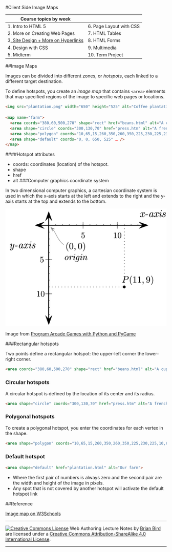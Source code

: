 

#Client Side Image Maps



| Course topics by week                      |                         |
| ------------------------------------------ | ----------------------- |
| 1. Intro to HTML 5                         | 6. Page Layout with CSS |
| 2. More on Creating Web Pages              | 7. HTML Tables          |
| 3<u>. Site Design + More on Hyperlinks</u> | 8. HTML Forms           |
| 4. Design with CSS                         | 9. Multimedia           |
| 5. Midterm                                 | 10. Term Project        |

##Image Maps

Images can be divided into different zones, or *hotspots*, each linked to a different target destination.

To define hotspots, you create an *image map* that contains `<area>` elements that map  specified regions of the  image to specific web pages or locations.

```html
<img src="plantation.png" width="650" height="525" alt="Coffee plantation" usemap="#farm">

<map name="farm">
  <area coords="380,60,500,270" shape="rect" href="beans.html" alt="A cup of coffee beans">
  <area shape="circle" coords="300,130,70" href="press.htm" alt="A french press">
  <area shape="polygon" coords="10,65,15,260,350,260,350,225,230,225,230,60" href="tree.htm" alt= "A coffee tree">
  <area shape="default" coords="0, 0, 650, 525" … />
</map>
```



####Hotspot attributes

- coords: coordinates (location) of the hotspot.
- shape
- href
- alt
###Computer graphics coordinate system

In two dimensional computer graphics, a cartesian coordinate system is used in which the x-axis starts at the left and extends to the right and the y-axis starts at the top and extends to the bottom.

![2D computer graphics coordinate system](Computer_coordinates_2D.png)

Image from [Program Arcade Games with Python and PyGame](http://programarcadegames.com/index.php?chapter=introduction_to_graphics)



###Rectangular hotspots

Two points define a rectangular hotspot:
the upper-left corner
the lower-right corner.

```html
<area coords="380,60,500,270" shape="rect" href="beans.html" alt="A cup of coffee beans">
```

### Circular hotspots

A circular hotspot is defined by the location of its center and its radius.

``` html
<area shape="circle" coords="300,130,70" href="press.htm" alt="A french press">
```


### Polygonal hotspots

To create a polygonal hotspot, you enter the coordinates for each vertex in the shape.

```html
<area shape="polygon" coords="10,65,15,260,350,260,350,225,230,225,10,65" href="tree.htm" alt= "A coffee tree">
```



### Default hotspot

```html
<area shape="default" href="plantation.html" alt="Our farm">
```

- Where the first pair of numbers is always zero and the second pair are the width and height of the image in pixels.
- Any spot that is not covered by another hotspot will activate the default hotspot link



##Reference

[Image map on W3Schools](https://www.w3schools.com/tags/tag_map.asp)

------

[![Creative Commons License](https://i.creativecommons.org/l/by-sa/4.0/88x31.png)](http://creativecommons.org/licenses/by-sa/4.0/) Web Authoring Lecture Notes by [Brian Bird](https://profbird.online) are licensed under a [Creative Commons Attribution-ShareAlike 4.0 International License](http://creativecommons.org/licenses/by-sa/4.0/). 

------------